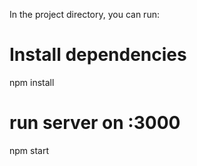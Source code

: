 In the project directory, you can run:
# Install dependencies
npm install

# run server on :3000
npm start
